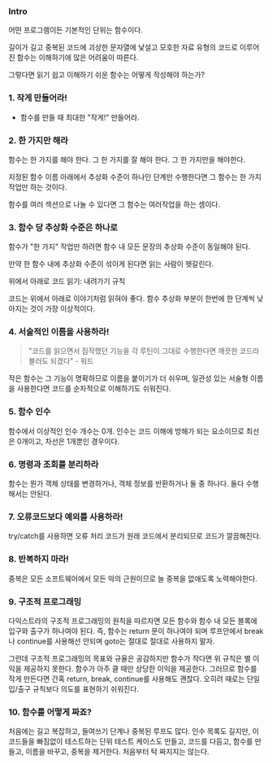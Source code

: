 ### Intro

어떤 프로그램이든 기본적인 단위는 함수이다.

길이가 길고 중복된 코드에 괴상한 문자열에 낯설고 모호한 자료 유형의 코드로 이루어진 함수는 이해하기에 많은 어려움이 따른다.

그렇다면 읽기 쉽고 이해하기 쉬운 함수는 어떻게 작성해야 하는가?

### 1. 작게 만들어라!

- 함수를 만들 때 최대한 "작게!" 만들어라.

### 2. 한 가지만 해라

함수는 한 가지를 해야 한다. 그 한 가지를 잘 해야 한다. 그 한 가지만을 해야한다.

지정된 함수 이름 아래에서 추상화 수준이 하나인 단계만 수행한다면 그 함수는 한 가지 작업만 하는 것이다.

함수를 여러 섹션으로 나눌 수 있다면 그 함수는 여러작업을 하는 셈이다.

### 3. 함수 당 추상화 수준은 하나로

함수가 "한 가지" 작업만 하려면 함수 내 모든 문장의 추상화 수준이 동일해야 된다.

만약 한 함수 내에 추상화 수준이 섞이게 된다면 읽는 사람이 헷갈린다.

위에서 아래로 코드 읽기: 내려가기 규칙

코드는 위에서 아래로 이야기처럼 읽혀야 좋다.
함수 추상화 부분이 한번에 한 단계씩 낮아지는 것이 가장 이상적이다.

### 4. 서술적인 이름을 사용하라!

> "코드를 읽으면서 짐작했던 기능을 각 루틴이 그대로 수행한다면 깨끗한 코드라 불러도 되겠다" - 워드

작은 함수는 그 기능이 명확하므로 이름을 붙이기가 더 쉬우며, 일관성 있는 서술형 이름을 사용한다면 코드를 순차적으로 이해하기도 쉬워진다.

### 5. 함수 인수

함수에서 이상적인 인수 개수는 0개.
인수는 코드 이해에 방해가 되는 요소이므로 최선은 0개이고, 차선은 1개뿐인 경우이다.

### 6. 명령과 조회를 분리하라

함수는 뭔가 객체 상태를 변경하거나, 객체 정보를 반환하거나 둘 중 하나다. 둘다 수행해서는 안된다.

### 7. 오류코드보다 예외를 사용하라!

try/catch를 사용하면 오류 처리 코드가 원래 코드에서 분리되므로 코드가 깔끔해진다.

### 8. 반복하지 마라!

중복은 모든 소프트웨어에서 모든 악의 근원이므로 늘 중복을 없애도록 노력해야한다.

### 9. 구조적 프로그래밍

다익스트라의 구조적 프로그래밍의 원칙을 따르자면 모든 함수와 함수 내 모든 블록에 입구와 출구가 하나여야 된다.
즉, 함수는 return 문이 하나여야 되며 루프안에서 break나 continue를 사용해선 안되며 goto는 절대로 절대로 사용하지 말자.

그런데 구조적 프로그래밍의 목표와 규율은 공감하지만 함수가 작다면 위 규칙은 별 이익을 제공하지 못한다. 함수가 아주 클 때만 상당한 이익을 제공한다. 그러므로 함수를 작게 만든다면 간혹 return, break, continue를 사용해도 괜찮다. 오히려 때로는 단일 입/출구 규칙보다 의도를 표현하기 쉬워진다.

### 10. 함수를 어떻게 짜죠?

처음에는 길고 복잡하고, 들여쓰기 단계나 중복된 루프도 많다.
인수 목록도 길지만, 이 코드들을 빠짐없이 테스트하는 단위 테스트 케이스도 만들고, 코드를 다듬고, 함수를 만들고, 이름을 바꾸고, 중복을 제거한다. 처음부터 탁 짜지지는 않는다.
